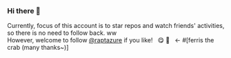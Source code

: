 ### Hi there 👋
  
Currently, focus of this account is to star repos and watch friends' activities, so there is no need to follow back. ww  
However, welcome to follow [@raptazure](https://github.com/raptazure) if you like! &nbsp; 😋 🦀️ &nbsp; <- #[ferris the crab (many thanks~)]

